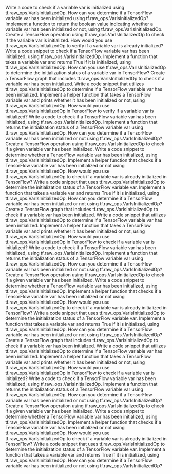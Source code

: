 Write a code to check if a variable var is initialized using tf.raw_ops.VarIsInitializedOp.
How can you determine if a TensorFlow variable var has been initialized using tf.raw_ops.VarIsInitializedOp?
Implement a function to return the boolean value indicating whether a variable var has been initialized or not, using tf.raw_ops.VarIsInitializedOp.
Create a TensorFlow operation using tf.raw_ops.VarIsInitializedOp to check if the variable var is initialized.
How would you use tf.raw_ops.VarIsInitializedOp to verify if a variable var is already initialized?
Write a code snippet to check if a TensorFlow variable var has been initialized, using tf.raw_ops.VarIsInitializedOp.
Implement a function that takes a variable var and returns True if it is initialized, using tf.raw_ops.VarIsInitializedOp.
How can you use tf.raw_ops.VarIsInitializedOp to determine the initialization status of a variable var in TensorFlow?
Create a TensorFlow graph that includes tf.raw_ops.VarIsInitializedOp to check if a variable var has been initialized.
Write a code snippet that utilizes tf.raw_ops.VarIsInitializedOp to determine if a TensorFlow variable var has been initialized.
Implement a helper function that takes a TensorFlow variable var and prints whether it has been initialized or not, using tf.raw_ops.VarIsInitializedOp.
How would you use tf.raw_ops.VarIsInitializedOp in TensorFlow to verify if a variable var is initialized?
Write a code to check if a TensorFlow variable var has been initialized, using tf.raw_ops.VarIsInitializedOp.
Implement a function that returns the initialization status of a TensorFlow variable var using tf.raw_ops.VarIsInitializedOp.
How can you determine if a TensorFlow variable var has been initialized or not using tf.raw_ops.VarIsInitializedOp?
Create a TensorFlow operation using tf.raw_ops.VarIsInitializedOp to check if a given variable var has been initialized.
Write a code snippet to determine whether a TensorFlow variable var has been initialized, using tf.raw_ops.VarIsInitializedOp.
Implement a helper function that checks if a TensorFlow variable var has been initialized or not using tf.raw_ops.VarIsInitializedOp.
How would you use tf.raw_ops.VarIsInitializedOp to check if a variable var is already initialized in TensorFlow?
Write a code snippet that uses tf.raw_ops.VarIsInitializedOp to determine the initialization status of a TensorFlow variable var.
Implement a function that takes a variable var and returns True if it is initialized, using tf.raw_ops.VarIsInitializedOp.
How can you determine if a TensorFlow variable var has been initialized or not using tf.raw_ops.VarIsInitializedOp?
Create a TensorFlow graph that includes tf.raw_ops.VarIsInitializedOp to check if a variable var has been initialized.
Write a code snippet that utilizes tf.raw_ops.VarIsInitializedOp to determine if a TensorFlow variable var has been initialized.
Implement a helper function that takes a TensorFlow variable var and prints whether it has been initialized or not, using tf.raw_ops.VarIsInitializedOp.
How would you use tf.raw_ops.VarIsInitializedOp in TensorFlow to check if a variable var is initialized?
Write a code to check if a TensorFlow variable var has been initialized, using tf.raw_ops.VarIsInitializedOp.
Implement a function that returns the initialization status of a TensorFlow variable var using tf.raw_ops.VarIsInitializedOp.
How can you determine if a TensorFlow variable var has been initialized or not using tf.raw_ops.VarIsInitializedOp?
Create a TensorFlow operation using tf.raw_ops.VarIsInitializedOp to check if a given variable var has been initialized.
Write a code snippet to determine whether a TensorFlow variable var has been initialized, using tf.raw_ops.VarIsInitializedOp.
Implement a helper function that checks if a TensorFlow variable var has been initialized or not using tf.raw_ops.VarIsInitializedOp.
How would you use tf.raw_ops.VarIsInitializedOp to check if a variable var is already initialized in TensorFlow?
Write a code snippet that uses tf.raw_ops.VarIsInitializedOp to determine the initialization status of a TensorFlow variable var.
Implement a function that takes a variable var and returns True if it is initialized, using tf.raw_ops.VarIsInitializedOp.
How can you determine if a TensorFlow variable var has been initialized or not using tf.raw_ops.VarIsInitializedOp?
Create a TensorFlow graph that includes tf.raw_ops.VarIsInitializedOp to check if a variable var has been initialized.
Write a code snippet that utilizes tf.raw_ops.VarIsInitializedOp to determine if a TensorFlow variable var has been initialized.
Implement a helper function that takes a TensorFlow variable var and prints whether it has been initialized or not, using tf.raw_ops.VarIsInitializedOp.
How would you use tf.raw_ops.VarIsInitializedOp in TensorFlow to check if a variable var is initialized?
Write a code to check if a TensorFlow variable var has been initialized, using tf.raw_ops.VarIsInitializedOp.
Implement a function that returns the initialization status of a TensorFlow variable var using tf.raw_ops.VarIsInitializedOp.
How can you determine if a TensorFlow variable var has been initialized or not using tf.raw_ops.VarIsInitializedOp?
Create a TensorFlow operation using tf.raw_ops.VarIsInitializedOp to check if a given variable var has been initialized.
Write a code snippet to determine whether a TensorFlow variable var has been initialized, using tf.raw_ops.VarIsInitializedOp.
Implement a helper function that checks if a TensorFlow variable var has been initialized or not using tf.raw_ops.VarIsInitializedOp.
How would you use tf.raw_ops.VarIsInitializedOp to check if a variable var is already initialized in TensorFlow?
Write a code snippet that uses tf.raw_ops.VarIsInitializedOp to determine the initialization status of a TensorFlow variable var.
Implement a function that takes a variable var and returns True if it is initialized, using tf.raw_ops.VarIsInitializedOp.
How can you determine if a TensorFlow variable var has been initialized or not using tf.raw_ops.VarIsInitializedOp?